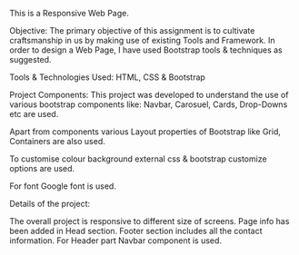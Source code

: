 This is a Responsive Web Page.

Objective:
The primary objective of this assignment is to cultivate craftsmanship in us by making use of existing Tools and Framework. In order to design a Web Page, I have used Bootstrap tools & techniques as suggested.

Tools & Technologies Used:
HTML, CSS & Bootstrap

Project Components: 
This project was developed to understand the use of various bootstrap components like: Navbar, Carosuel, Cards, Drop-Downs etc are used.

Apart from components various Layout properties of Bootstrap like Grid, Containers are also used.

To customise colour background external css & bootstrap customize options are used.      

For font Google font is used.

Details of the project:

The overall project is responsive to different size of screens.
Page info has been added in Head section.
Footer section includes all the contact information.
For Header part Navbar component is used.